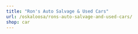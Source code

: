 ```yaml
---
title: "Ron's Auto Salvage & Used Cars"
url: /oskaloosa/rons-auto-salvage-and-used-cars/
shop: car
---
```

